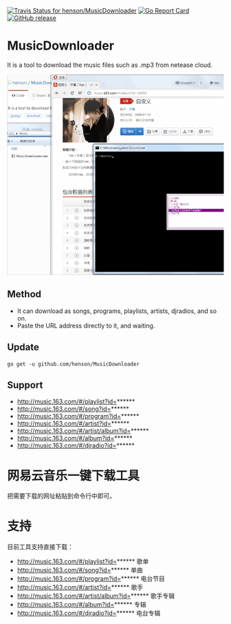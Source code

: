 [![Travis Status for henson/MusicDownloader](https://travis-ci.org/henson/MusicDownloader.svg?branch=master)](https://travis-ci.org/henson/MusicDownloader)
[![Go Report Card](https://goreportcard.com/badge/github.com/henson/MusicDownloader)](https://goreportcard.com/report/github.com/henson/MusicDownloader)
[![GitHub release](https://img.shields.io/github/release/henson/MusicDownloader.svg)](https://github.com/henson/MusicDownloader/releases/tag/v1.0)

# MusicDownloader 

It is a tool to download the music files such as .mp3 from netease cloud.

![](screen.gif)

## Method

- It can download as songs, programs, playlists, artists, djradios, and so on.
- Paste the URL address directly to it, and waiting.

## Update

```
go get -u github.com/henson/MusicDownloader
```

## Support

- http://music.163.com/#/playlist?id=******
- http://music.163.com/#/song?id=******
- http://music.163.com/#/program?id=******
- http://music.163.com/#/artist?id=******
- http://music.163.com/#/artist/album?id=******
- http://music.163.com/#/album?id=******
- http://music.163.com/#/djradio?id=******


# 网易云音乐一键下载工具

把需要下载的网址粘贴到命令行中即可。

# 支持

目前工具支持直接下载：

- http://music.163.com/#/playlist?id=****** 歌单
- http://music.163.com/#/song?id=****** 单曲
- http://music.163.com/#/program?id=****** 电台节目  
- http://music.163.com/#/artist?id=****** 歌手
- http://music.163.com/#/artist/album?id=****** 歌手专辑
- http://music.163.com/#/album?id=****** 专辑
- http://music.163.com/#/djradio?id=****** 电台专辑
